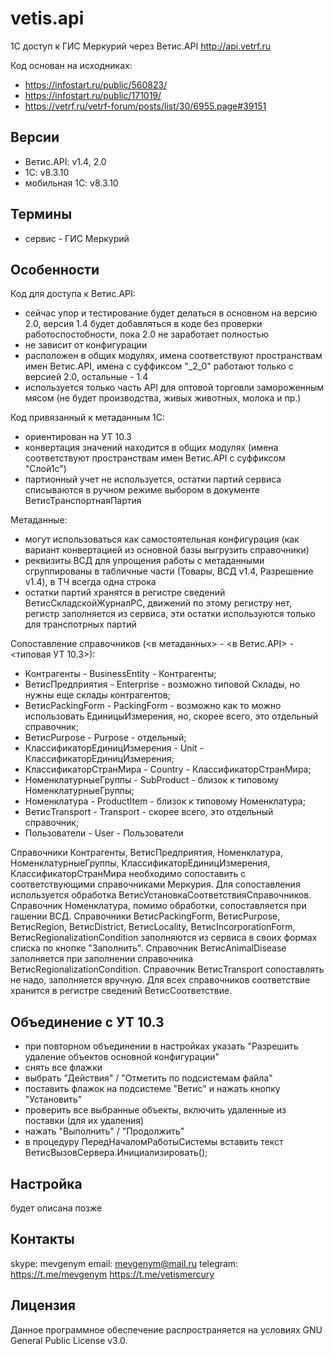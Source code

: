 # vetis.api #

1С доступ к ГИС Меркурий через Ветис.API http://api.vetrf.ru

Код основан на исходниках:
- https://infostart.ru/public/560823/
- https://infostart.ru/public/171019/
- https://vetrf.ru/vetrf-forum/posts/list/30/6955.page#39151

## Версии ##
- Ветис.API: v1.4, 2.0
- 1C: v8.3.10
- мобильная 1C: v8.3.10

## Термины ##
- сервис - ГИС Меркурий

## Особенности ##

Код для доступа к Ветис.API:
- сейчас упор и тестирование будет делаться в основном на версию 2.0, версия 1.4 будет добавляться в коде без проверки работоспостобности, пока 2.0 не заработает полностью
- не зависит от конфигурации
- расположен в общих модулях, имена соответствуют пространствам имен Ветис.API, имена с суффиксом "_2_0" работают только с версией 2.0, остальные - 1.4
- используется только часть API для оптовой торговли замороженным мясом (не будет производства, живых животных, молока и пр.)

Код привязанный к метаданным 1С:
- ориентирован на УТ 10.3
- конвертация значений находится в общих модулях (имена соответствуют пространствам имен Ветис.API с суффиксом "Слой1с")
- партионный учет не используется, остатки партий сервиса списываются в ручном режиме выбором в документе ВетисТранспортнаяПартия

Метаданные:
- могут использоваться как самостоятельная конфигурация (как вариант конвертацией из основной базы выгрузить справочники)
- реквизиты ВСД для упрощения работы с метаданными сгруппированы в табличные части (Товары, ВСД v1.4, Разрешение v1.4), в ТЧ всегда одна строка
- остатки партий хранятся в регистре сведений ВетисСкладскойЖурналРС, движений по этому регистру нет, регистр заполняется из сервиса, эти остатки используются только для транспотрных партий

Сопоставление справочников (<в метаданных> - <в Ветис.API> - <типовая УТ 10.3>):
- Контрагенты - BusinessEntity - Контрагенты;
- ВетисПредприятия - Enterprise - возможно типовой Склады, но нужны еще склады контрагентов;
- ВетисPackingForm - PackingForm - возможно как то можно использовать ЕдиницыИзмерения, но, скорее всего, это отдельный справочник;
- ВетисPurpose - Purpose - отдельный;
- КлассификаторЕдиницИзмерения - Unit - КлассификаторЕдиницИзмерения;
- КлассификаторСтранМира - Country - КлассификаторСтранМира;
- НоменклатурныеГруппы - SubProduct - близок к типовому НоменклатурныеГруппы;
- Номенклатура - ProductItem - близок к типовому Номенклатура;
- ВетисTransport - Transport - скорее всего, это отдельный справочник;
- Пользователи - User - Пользователи

Справочники Контрагенты, ВетисПредприятия, Номенклатура, НоменклатурныеГруппы, КлассификаторЕдиницИзмерения, КлассификаторСтранМира необходимо сопоставить с соответствующими справочниками Меркурия. Для сопоставления используется обработка ВетисУстановкаСоответствияСправочников. Справочник Номенклатура, помимо обработки, сопоставляется при гашении ВСД. Справочники ВетисPackingForm, ВетисPurpose, ВетисRegion, ВетисDistrict, ВетисLocality, ВетисIncorporationForm, ВетисRegionalizationCondition заполняются из сервиса в своих формах списка по кнопке "Заполнить". Справочник ВетисAnimalDisease заполняется при заполнении справочника ВетисRegionalizationCondition. Справочник ВетисTransport сопоставлять не надо, заполняется вручную. Для всех справочников соответствие хранится в регистре сведений ВетисСоответствие.

## Объединение с УТ 10.3 ##
 - при повторном объединении в настройках указать "Разрешить удаление объектов основной конфигурации"
 - снять все флажки
 - выбрать "Действия" / "Отметить по подсистемам файла"
 - поставить флажок на подсистеме "Ветис" и нажать кнопку "Установить"
 - проверить все выбранные объекты, включить удаленные из поставки (для их удаления)
 - нажать "Выполнить" / "Продолжить"
 - в процедуру ПередНачаломРаботыСистемы вставить текст ВетисВызовСервера.Инициализировать();

## Настройка ##
 будет описана позже

## Контакты ##

skype: mevgenym
email: mevgenym@mail.ru
telegram: https://t.me/mevgenym https://t.me/vetismercury

## Лицензия ##

Данное программное обеспечение распространяется на условиях GNU General Public License v3.0.
